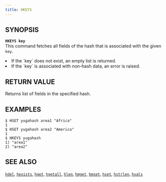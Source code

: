 ```yaml
---
title: HKEYS
---
```


## SYNOPSIS
<b>`HKEYS key`</b><br>
This command fetches all fields of the hash that is associated with the given `key`.

<li>If the `key` does not exist, an empty list is returned.</li>
<li>If the `key` is associated with non-hash data, an error is raised.</li>

## RETURN VALUE
Returns list of fields in the specified hash.

## EXAMPLES
```
$ HSET yugahash area1 "Africa"
1
$ HSET yugahash area2 "America"
1
$ HKEYS yugahash
1) "area1"
2) "area2"
```

## SEE ALSO
[`hdel`](../hdel/), [`hexists`](../hexists/), [`hget`](../hget/), [`hgetall`](../hgetall/), [`hlen`](../hlen/), [`hmget`](../hmget/), [`hmset`](../hmset/), [`hset`](../hset/), [`hstrlen`](../hstrlen/), [`hvals`](../hvals/)
